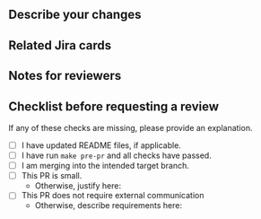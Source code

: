 ## Describe your changes

## Related Jira cards

## Notes for reviewers

## Checklist before requesting a review
If any of these checks are missing, please provide an explanation.

- [ ] I have updated README files, if applicable.
- [ ] I have run `make pre-pr` and all checks have passed.
- [ ] I am merging into the intended target branch.
- [ ] This PR is small. 
    - Otherwise, justify here:
- [ ] This PR does not require external communication
    - Otherwise, describe requirements here:

